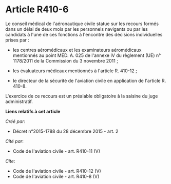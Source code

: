 # Article R410-6

Le conseil médical de l'aéronautique civile statue sur les recours formés dans un délai de deux mois par les personnels
navigants ou par les candidats à l'une de ces fonctions à l'encontre des décisions individuelles prises par :

- les centres aéromédicaux et les examinateurs aéromédicaux mentionnés au point MED. A. 025 de l'annexe IV du règlement (UE)
n° 1178/2011 de la Commission du 3 novembre 2011 ;

- les évaluateurs médicaux mentionnés à l'article R. 410-12 ;

- le directeur de la sécurité de l'aviation civile en application de l'article R. 410-8. 

L'exercice de ce recours est un préalable obligatoire à la saisine du juge administratif.

**Liens relatifs à cet article**

_Créé par_:

  - Décret n°2015-1788 du 28 décembre 2015 - art. 2

_Cité par_:

  - Code de l'aviation civile - art. R410-11 (V)

_Cite_:

  - Code de l'aviation civile - art. R410-12 (V)
  - Code de l'aviation civile - art. R410-8 (V)

